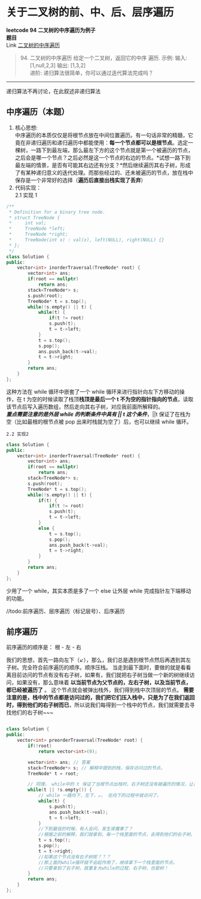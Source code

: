 # 关于二叉树的前、中、后、层序遍历

**leetcode 94 二叉树的中序遍历为例子**  
**题目**  
Link [二叉树的中序遍历](https://leetcode-cn.com/problems/binary-tree-inorder-traversal/)

> 94. 二叉树的中序遍历
>     给定一个二叉树，返回它的中序 遍历.
>     示例:
>     输入: [1,null,2,3]
>     输出: [1,3,2]  
>     进阶: 递归算法很简单，你可以通过迭代算法完成吗？

---

递归算法不再讨论，在此叙述非递归算法

## 中序遍历（本题）

1. 核心思想:  
   中序遍历的本质仅仅是将根节点放在中间位置遍历。有一句话非常的精髓，它竟在非递归遍历和递归遍历中都能使用：**每一个节点都可以是根节点**。选定一棵树，一路下到最左端，那么最左下方的这个节点就是第一个被遍历的节点，之后会是哪一个节点？之后必然是这一个节点的右边的节点。*试想一路下到最左端的情景，是否有可能其右边还有分支？*然后继续遍历其右子树，形成了有某种递归意义的迭代处理。而那些经过的、还未被遍历的节点，放在栈中保存是一个非常好的选择（**遍历后直接出栈实现了丢弃**）
2. 代码实现：  
   2.1 实现 1

```C++
/**
 * Definition for a binary tree node.
 * struct TreeNode {
 *     int val;
 *     TreeNode *left;
 *     TreeNode *right;
 *     TreeNode(int x) : val(x), left(NULL), right(NULL) {}
 * };
 */
class Solution {
public:
    vector<int> inorderTraversal(TreeNode* root) {
        vector<int> ans;
        if(root == nullptr)
            return ans;
        stack<TreeNode*> s;
        s.push(root);
        TreeNode* t = s.top();
        while(!s.empty() || t) {
            while(t) {
                if(t != root)
                s.push(t);
                t = t->left;
            }
            t = s.top();
            s.pop();
            ans.push_back(t->val);
            t = t->right;
        }
        return ans;
    }
};
```

这种方法在 while 循环中嵌套了一个 while 循环来进行指针向左下方移动的操作，在 t 为空的时候读取了栈顶**栈顶是最后一个 t 不为空的指针指向的节点**，读取该节点后写入遍历数组，然后走向其右子树，对应我前面所解释的。  
**_重点需要注意的是外层 while 的判断条件中具有 || t 这个条件_**，||t 保证了在栈为空（比如最根的根节点被 pop 出来时栈就为空了）后，也可以继续 while 循环。

    2.2 实现2

```C++
class Solution {
public:
    vector<int> inorderTraversal(TreeNode* root) {
        vector<int> ans;
        if(root == nullptr)
            return ans;
        stack<TreeNode*> s;
        s.push(root);
        TreeNode* t = s.top();
        while(!s.empty() || t) {
            if(t) {
                if(t != root)
                s.push(t);
                t = t->left;
            }
            else {
                t = s.top();
                s.pop();
                ans.push_back(t->val);
                t = t->right;
            }
        }
        return ans;
    }
};
```

少用了一个 while，其实本质是多了一个 else 让外层 while 完成指针左下端移动的功能。

//todo:前序遍历、层序遍历（标记层号）、后序遍历

## 前序遍历

前序遍历的顺序是： 根 - 左 - 右

我们的思想，首先一路向左下（↙），那么，我们总是遇到根节点然后再遇到其左子树。完全符合前序遍历的顺序。顺序压栈。
当走到最下面时，要做的就是看看离目前访问的节点有没有右子树，如果有，我们就把右子树当做一个新的树继续访问，如果没有，那么意味着 **以当前节点为父节点的，左右子树，以及当前节点，都已经被遍历了** 。 这个节点就会被弹出栈外，我们得到栈中次顶层的节点。 **需要注意的是，栈中的节点都是访问过的，我们把它们压入栈中，只是为了在我们返回时，得到他们的右子树而已**，所以说我们每得到一个栈中的节点，我们就需要去寻找他们的右子树~~~

```C++

class Solution {
public:
    vector<int> preorderTraversal(TreeNode* root) {
        if(!root)
            return vector<int>(0);

        vector<int> ans; // 答案
        stack<TreeNode*> s; // 解释中提到的栈，保存访问过的节点。
        TreeNode* t = root;

        // 同理， while中的 t 保证了当根节点出栈时，右子树还没有被遍历的情况，让右子树也可以被继续遍历。
        while(t || !s.empty()) {
            // while 一路向下，左下，↙。 在向下的过程中就访问了。
            while(t) {
                s.push(t);
                ans.push_back(t->val);
                t = t->left;
            }
            //下到最低的时候，有人会问，发生肾魔事了？
            //根据之前的解释，我们就拿到，每一个栈里面的节点，去得到他们的右子树。
            t = s.top();
            s.pop();
            t = t->right;
            //如果这个节点没有右子树呢？？？
            //那上面的while循环就不会起作用了，继续拿下一个栈里面的节点。
            //只要拿到了右子树，就重复大while的过程，右子树，也是树！
        }
        return ans;
    }
};


```
